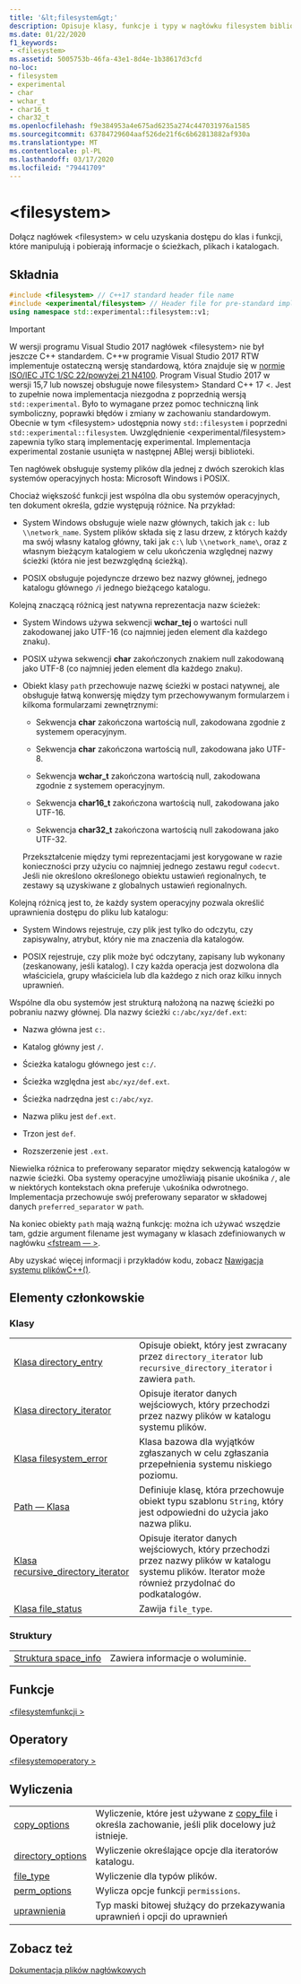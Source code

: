 ```yaml
---
title: '&lt;filesystem&gt;'
description: Opisuje klasy, funkcje i typy w nagłówku filesystem biblioteki standardowej C++ .
ms.date: 01/22/2020
f1_keywords:
- <filesystem>
ms.assetid: 5005753b-46fa-43e1-8d4e-1b38617d3cfd
no-loc:
- filesystem
- experimental
- char
- wchar_t
- char16_t
- char32_t
ms.openlocfilehash: f9e384953a4e675ad6235a274c447031976a1585
ms.sourcegitcommit: 63784729604aaf526de21f6c6b62813882af930a
ms.translationtype: MT
ms.contentlocale: pl-PL
ms.lasthandoff: 03/17/2020
ms.locfileid: "79441709"
---
```

# &lt;filesystem&gt;

Dołącz nagłówek &lt;filesystem> w celu uzyskania dostępu do klas i funkcji, które manipulują i pobierają informacje o ścieżkach, plikach i katalogach.

## <a name="syntax"></a>Składnia

```cpp
#include <filesystem> // C++17 standard header file name
#include <experimental/filesystem> // Header file for pre-standard implementation
using namespace std::experimental::filesystem::v1;
```

> [!IMPORTANT]
> W wersji programu Visual Studio 2017 nagłówek \<filesystem> nie był jeszcze C++ standardem. C++w programie Visual Studio 2017 RTW implementuje ostateczną wersję standardową, która znajduje się w [normie ISO/IEC JTC 1/SC 22/powyżej 21 N4100](http://www.open-std.org/jtc1/sc22/wg21/docs/papers/2014/n4100.pdf). Program Visual Studio 2017 w wersji 15,7 lub nowszej obsługuje nowe filesystem> Standard C++ 17 \<.
> Jest to zupełnie nowa implementacja niezgodna z poprzednią wersją `std::experimental`. Było to wymagane przez pomoc techniczną link symboliczny, poprawki błędów i zmiany w zachowaniu standardowym. Obecnie w tym \<filesystem> udostępnia nowy `std::filesystem` i poprzedni `std::experimental::filesystem`. Uwzględnienie \<experimental/filesystem> zapewnia tylko starą implementację experimental. Implementacja experimental zostanie usunięta w następnej ABIej wersji biblioteki.

Ten nagłówek obsługuje systemy plików dla jednej z dwóch szerokich klas systemów operacyjnych hosta: Microsoft Windows i POSIX.

Chociaż większość funkcji jest wspólna dla obu systemów operacyjnych, ten dokument określa, gdzie występują różnice. Na przykład:

- System Windows obsługuje wiele nazw głównych, takich jak `c:` lub `\\network_name`. System plików składa się z lasu drzew, z których każdy ma swój własny katalog główny, taki jak `c:\` lub `\\network_name\`, oraz z własnym bieżącym katalogiem w celu ukończenia względnej nazwy ścieżki (która nie jest bezwzględną ścieżką).

- POSIX obsługuje pojedyncze drzewo bez nazwy głównej, jednego katalogu głównego `/`i jednego bieżącego katalogu.

Kolejną znaczącą różnicą jest natywna reprezentacja nazw ścieżek:

- System Windows używa sekwencji **wchar_tej** o wartości null zakodowanej jako UTF-16 (co najmniej jeden element dla każdego znaku).

- POSIX używa sekwencji **char** zakończonych znakiem null zakodowaną jako UTF-8 (co najmniej jeden element dla każdego znaku).

- Obiekt klasy `path` przechowuje nazwę ścieżki w postaci natywnej, ale obsługuje łatwą konwersję między tym przechowywanym formularzem i kilkoma formularzami zewnętrznymi:

  - Sekwencja **char** zakończona wartością null, zakodowana zgodnie z systemem operacyjnym.

  - Sekwencja **char** zakończona wartością null, zakodowana jako UTF-8.

  - Sekwencja **wchar_t** zakończona wartością null, zakodowana zgodnie z systemem operacyjnym.

  - Sekwencja **char16_t** zakończona wartością null, zakodowana jako UTF-16.

  - Sekwencja **char32_t** zakończona wartością null zakodowana jako UTF-32.

  Przekształcenie między tymi reprezentacjami jest korygowane w razie konieczności przy użyciu co najmniej jednego zestawu reguł `codecvt`. Jeśli nie określono określonego obiektu ustawień regionalnych, te zestawy są uzyskiwane z globalnych ustawień regionalnych.

Kolejną różnicą jest to, że każdy system operacyjny pozwala określić uprawnienia dostępu do pliku lub katalogu:

- System Windows rejestruje, czy plik jest tylko do odczytu, czy zapisywalny, atrybut, który nie ma znaczenia dla katalogów.

- POSIX rejestruje, czy plik może być odczytany, zapisany lub wykonany (zeskanowany, jeśli katalog). I czy każda operacja jest dozwolona dla właściciela, grupy właściciela lub dla każdego z nich oraz kilku innych uprawnień.

Wspólne dla obu systemów jest strukturą nałożoną na nazwę ścieżki po pobraniu nazwy głównej. Dla nazwy ścieżki `c:/abc/xyz/def.ext`:

- Nazwa główna jest `c:`.

- Katalog główny jest `/`.

- Ścieżka katalogu głównego jest `c:/`.

- Ścieżka względna jest `abc/xyz/def.ext`.

- Ścieżka nadrzędna jest `c:/abc/xyz`.

- Nazwa pliku jest `def.ext`.

- Trzon jest `def`.

- Rozszerzenie jest `.ext`.

Niewielka różnica to preferowany separator między sekwencją katalogów w nazwie ścieżki. Oba systemy operacyjne umożliwiają pisanie ukośnika `/`, ale w niektórych kontekstach okna preferuje `\`ukośnika odwrotnego. Implementacja przechowuje swój preferowany separator w składowej danych `preferred_separator` w `path`.

Na koniec obiekty `path` mają ważną funkcję: można ich używać wszędzie tam, gdzie argument filename jest wymagany w klasach zdefiniowanych w nagłówku [\<fstream — >](fstream.md).

Aby uzyskać więcej informacji i przykładów kodu, zobacz [Nawigacja systemu plikówC++()](../standard-library/file-system-navigation.md).

## <a name="members"></a>Elementy członkowskie

### <a name="classes"></a>Klasy

|||
|-|-|
|[Klasa directory_entry](../standard-library/directory-entry-class.md)|Opisuje obiekt, który jest zwracany przez `directory_iterator` lub `recursive_directory_iterator` i zawiera `path`.|
|[Klasa directory_iterator](../standard-library/directory-iterator-class.md)|Opisuje iterator danych wejściowych, który przechodzi przez nazwy plików w katalogu systemu plików.|
|[Klasa filesystem_error](../standard-library/filesystem-error-class.md)|Klasa bazowa dla wyjątków zgłaszanych w celu zgłaszania przepełnienia systemu niskiego poziomu.|
|[Path — Klasa](../standard-library/path-class.md)|Definiuje klasę, która przechowuje obiekt typu szablonu `String`, który jest odpowiedni do użycia jako nazwa pliku.|
|[Klasa recursive_directory_iterator](../standard-library/recursive-directory-iterator-class.md)|Opisuje iterator danych wejściowych, który przechodzi przez nazwy plików w katalogu systemu plików. Iterator może również przydolnać do podkatalogów.|
|[Klasa file_status](../standard-library/file-status-class.md)|Zawija `file_type`.|

### <a name="structs"></a>Struktury

|||
|-|-|
|[Struktura space_info](../standard-library/space-info-structure.md)|Zawiera informacje o woluminie.|

## <a name="functions"></a>Funkcje

[\<filesystemfunkcji >](../standard-library/filesystem-functions.md)

## <a name="operators"></a>Operatory

[\<filesystemoperatory >](../standard-library/filesystem-operators.md)

## <a name="enumerations"></a>Wyliczenia

|||
|-|-|
|[copy_options](../standard-library/filesystem-enumerations.md#copy_options)|Wyliczenie, które jest używane z [copy_file](../standard-library/filesystem-functions.md#copy_file) i określa zachowanie, jeśli plik docelowy już istnieje.|
|[directory_options](../standard-library/filesystem-enumerations.md#directory_options)|Wyliczenie określające opcje dla iteratorów katalogu.|
|[file_type](../standard-library/filesystem-enumerations.md#file_type)|Wyliczenie dla typów plików.|
|[perm_options](../standard-library/filesystem-enumerations.md#perm_options)| Wylicza opcje funkcji `permissions`. |
|[uprawnienia](../standard-library/filesystem-enumerations.md#perms)|Typ maski bitowej służący do przekazywania uprawnień i opcji do uprawnień|

## <a name="see-also"></a>Zobacz też

[Dokumentacja plików nagłówkowych](../standard-library/cpp-standard-library-header-files.md)
